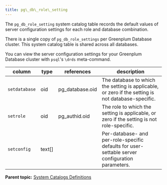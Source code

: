 ```yaml
---
title: pg\_db\_role\_setting 
---
```


The `pg_db_role_setting` system catalog table records the default values of server configuration settings for each role and database combination.

There is a single copy of `pg_db_role_settings` per Greenplum Database cluster. This system catalog table is shared across all databases.

You can view the server configuration settings for your Greenplum Database cluster with `psql`'s `\drds` meta-command.

|column|type|references|description|
|------|----|----------|-----------|
|`setdatabase`|oid|pg\_database.oid|The database to which the setting is applicable, or zero if the setting is not database-specific.|
|`setrole`|oid|pg\_authid.oid|The role to which the setting is applicable, or zero if the setting is not role-specific.|
|`setconfig`|text\[\]| |Per-database- and per-role-specific defaults for user-settable server configuration parameters.|

**Parent topic:** [System Catalogs Definitions](../system_catalogs/catalog_ref-html.html)

